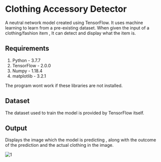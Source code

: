 # Clothing Accessory Detector

A neutral network model created using TensorFlow. It uses machine learning to learn from a pre-existing dataset.
When given the input of a clothing/fashion item , It can detect and display what the item is.

## Requirements

1. Python - 3.7.7 
2. TensorFlow - 2.0.0
3. Numpy - 1.18.4
4. matplotlib - 3.2.1

The program wont work if these libraries are not installed.

## Dataset

The dataset used to train the model is provided by TensorFlow itself.

## Output 

Displays the image which the model is predicting , along with the outcome of the prediction and the actual clothing in the image.

![1](https://user-images.githubusercontent.com/55634510/83309605-56171900-a227-11ea-9bdf-6f6c326af158.PNG)
